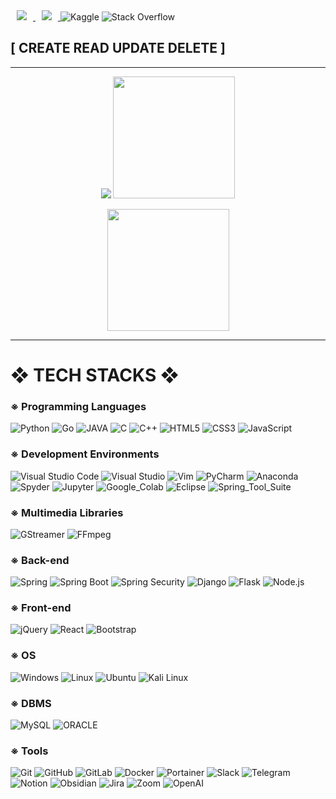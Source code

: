 <div align=left>

  <a href="mailto:jjinwoo92@gmail.com">
    <img 
        src="https://img.shields.io/badge/Gmail-d14836?style=for-the-badge&logo=Gmail&logoColor=white&link=mailto:jjinwoo92@gmail.com"
        style="height : auto; margin-left : 10px; margin-right : 10px;"/>
</a>
<a href="https://blackjjw.github.io/">
    <img 
        src="https://img.shields.io/badge/blog-181717.svg?&style=for-the-badge&logo=GitHub&logoColor=white"
        style="height : auto; margin-left : 10px; margin-right : 10px;"/>
</a>

<a>
  <img alt="Kaggle" src="https://img.shields.io/badge/Kaggle-20BEFF.svg?&style=for-the-badge&logo=Kaggle&logoColor=white"/>
  <img alt="Stack Overflow" src="https://img.shields.io/badge/Stack%20Overflow-F58025.svg?&style=for-the-badge&logo=Stack%20Overflow&logoColor=white"/>
</a>
<a>
  <h2>[  CREATE READ UPDATE DELETE  ]</h3>
</a>

</div>

---

  
<div align=center>
  <div>
    <p>
       <img src="https://github-readme-stats.vercel.app/api?username=blackJJW&show_icons=true&theme=highcontrast&card_width=300">
       <img height=195 src="https://github-readme-stats.vercel.app/api/top-langs/?username=blackJJW&langs_count=10&layout=compact&theme=highcontrast&card_width=440">
    </p>
  </div>
  <div>
     <p>
      <img height=195 src="http://mazassumnida.wtf/api/v2/generate_badge?boj=blackjjw"/>
    </p>
  </div>
 
</div>



---

<div align=left><h1>❖ TECH STACKS ❖</h1></div>

<div align=left>
  <h3>※ Programming Languages </h3>
  <img alt="Python" src ="https://img.shields.io/badge/Python-3776AB.svg?&style=for-the-badge&logo=Python&logoColor=white"/>
  <img alt="Go" src ="https://img.shields.io/badge/Go-00ADD8.svg?&style=for-the-badge&logo=Go&logoColor=white"/>
  <img alt="JAVA" src ="https://img.shields.io/badge/JAVA-FF160B.svg?&style=for-the-badge&logo=JAVA&logoColor=white"/>
  <img alt="C" src ="https://img.shields.io/badge/c-A8B9CC.svg?&style=for-the-badge&logo=c&logoColor=black"/>
  <img alt="C++" src ="https://img.shields.io/badge/-c++-00599C.svg?&style=for-the-badge&logo=cplusplus&logoColor=white"/>
  <img alt="HTML5" src ="https://img.shields.io/badge/HTML5-E34F26.svg?&style=for-the-badge&logo=HTML5&logoColor=white"/>
  <img alt="CSS3" src ="https://img.shields.io/badge/CSS3-1572B6.svg?&style=for-the-badge&logo=CSS3&logoColor=white"/>
  <img alt="JavaScript" src ="https://img.shields.io/badge/JavaScript-F7DF1E.svg?&style=for-the-badge&logo=JavaScript&logoColor=black"/>
  <br>
  
  <h3>※ Development Environments </h3>
  <img alt="Visual Studio Code" src="https://img.shields.io/badge/VScode-007ACC.svg?&style=for-the-badge&logo=Visual%20Studio%20Code&logoColor=white"/>
  <img alt="Visual Studio" src="https://img.shields.io/badge/Visual%20Studio-5C2D91.svg?&style=for-the-badge&logo=Visual%20Studio&logoColor=white"/>
  <img alt="Vim" src="https://img.shields.io/badge/Vim-019733.svg?&style=for-the-badge&logo=Vim&logoColor=white"/>
  <img alt="PyCharm" src="https://img.shields.io/badge/PyCharm-000000.svg?&style=for-the-badge&logo=PyCharm&logoColor=white"/>
  <img alt="Anaconda" src="https://img.shields.io/badge/Anaconda-44A833.svg?&style=for-the-badge&logo=Anaconda&logoColor=white"/>
  <img alt="Spyder" src="https://img.shields.io/badge/Spyder-FF0000.svg?&style=for-the-badge&logo=Spyder%20IDE&logoColor=white"/>
  <img alt="Jupyter" src="https://img.shields.io/badge/Jupyter-F37626.svg?&style=for-the-badge&logo=Jupyter&logoColor=white"/>
  <img alt="Google_Colab" src="https://img.shields.io/badge/Colab-F9AB00.svg?&style=for-the-badge&logo=Google%20Colab&logoColor=white"/>
  <img alt="Eclipse" src="https://img.shields.io/badge/Eclipse-2C2255.svg?&style=for-the-badge&logo=Eclipse%20IDE&logoColor=white"/>
  <img alt="Spring_Tool_Suite" src="https://img.shields.io/badge/Spring_Tool_Suite-6DB33F.svg?&style=for-the-badge&logo=Spring&logoColor=white"/>
  <br>

  <h3>※ Multimedia Libraries </h3>
  <img alt="GStreamer" src="https://img.shields.io/badge/GStreamer-FF3131.svg?&style=for-the-badge&logo=GStreamer&logoColor=white"/>
  <img alt="FFmpeg" src="https://img.shields.io/badge/FFmpeg-007808.svg?&style=for-the-badge&logo=FFmpeg&logoColor=white"/>
  <br>
  
  <h3>※ Back-end </h3>
  <img alt="Spring" src="https://img.shields.io/badge/Spring-6DB33F.svg?&style=for-the-badge&logo=Spring&logoColor=white"/>
  <img alt="Spring Boot" src="https://img.shields.io/badge/Spring%20Boot-6DB33F.svg?&style=for-the-badge&logo=Spring%20Boot&logoColor=white"/>
  <img alt="Spring Security" src="https://img.shields.io/badge/Spring%20Security-6DB33F.svg?&style=for-the-badge&logo=Spring%20Security&logoColor=white"/>
  <img alt="Django" src="https://img.shields.io/badge/Django-092E20.svg?&style=for-the-badge&logo=Django&logoColor=white"/>
  <img alt="Flask" src="https://img.shields.io/badge/Flask-000000.svg?&style=for-the-badge&logo=Flask&logoColor=white"/>
  <img alt="Node.js" src="https://img.shields.io/badge/Node.js-339933.svg?&style=for-the-badge&logo=Node.js&logoColor=white"/>
  <br>
  
  <h3>※ Front-end </h3>
  <img alt="jQuery" src ="https://img.shields.io/badge/jQuery-0769AD.svg?&style=for-the-badge&logo=jQuery&logoColor=white"/>
  <img alt="React" src ="https://img.shields.io/badge/React-61DAFB.svg?&style=for-the-badge&logo=React&logoColor=black"/>
  <img alt="Bootstrap" src ="https://img.shields.io/badge/Bootstrap-7952B3.svg?&style=for-the-badge&logo=Bootstrap&logoColor=white"/>
  <br>
  
  <h3>※ OS </h3>
  <img alt="Windows" src="https://img.shields.io/badge/Windows-0078D6.svg?&style=for-the-badge&logo=Windows&logoColor=white"/>
  <img alt="Linux" src="https://img.shields.io/badge/Linux-FCC624.svg?&style=for-the-badge&logo=Linux&logoColor=black"/>
  <img alt="Ubuntu" src="https://img.shields.io/badge/Ubuntu-E95420.svg?&style=for-the-badge&logo=Ubuntu&logoColor=white"/> 
  <img alt="Kali Linux" src="https://img.shields.io/badge/Kali%20Linux-557C94.svg?&style=for-the-badge&logo=Kali%20Linux&logoColor=white"/> 
  <br>
  
  <h3>※ DBMS </h3>
  <img alt="MySQL" src="https://img.shields.io/badge/MySQL-4479A1.svg?&style=for-the-badge&logo=MySQL&logoColor=white"/>
  <img alt="ORACLE" src="https://img.shields.io/badge/ORACLE-F80000.svg?&style=for-the-badge&logo=ORACLE&logoColor=white"/>
  <br>
  
  <h3>※ Tools </h3>
  <img alt="Git" src="https://img.shields.io/badge/Git-F05032.svg?&style=for-the-badge&logo=Git&logoColor=white"/>
  <img alt="GitHub" src="https://img.shields.io/badge/GitHub-181717.svg?&style=for-the-badge&logo=GitHub&logoColor=white"/>
  <img alt="GitLab" src="https://img.shields.io/badge/GitLab-FC6D26.svg?&style=for-the-badge&logo=GitLab&logoColor=white"/>
  <img alt="Docker" src="https://img.shields.io/badge/Docker-2496ED.svg?&style=for-the-badge&logo=Docker&logoColor=white"/>
  <img alt="Portainer" src="https://img.shields.io/badge/Portainer-13BEF9.svg?&style=for-the-badge&logo=Portainer&logoColor=white"/>
  <img alt="Slack" src="https://img.shields.io/badge/Slack-4A154B.svg?&style=for-the-badge&logo=Slack&logoColor=white"/>
  <img alt="Telegram" src="https://img.shields.io/badge/Telegram-26A5E4.svg?&style=for-the-badge&logo=Telegram&logoColor=white"/>
  <img alt="Notion" src="https://img.shields.io/badge/Notion-000000.svg?&style=for-the-badge&logo=Notion&logoColor=white"/>
  <img alt="Obsidian" src="https://img.shields.io/badge/Obsidian-7C3AED.svg?&style=for-the-badge&logo=obsidian&logoColor=white"/>
  <img alt="Jira" src="https://img.shields.io/badge/Jira-0052CC.svg?&style=for-the-badge&logo=Jira&logoColor=white"/>
  <img alt="Zoom" src="https://img.shields.io/badge/Zoom-2D8CFF.svg?&style=for-the-badge&logo=Zoom&logoColor=white"/>
  <img alt="OpenAI" src="https://img.shields.io/badge/ChatGPT-412991.svg?&style=for-the-badge&logo=OpenAI&logoColor=white"/>
  <br>
  
  <br>
</div>

